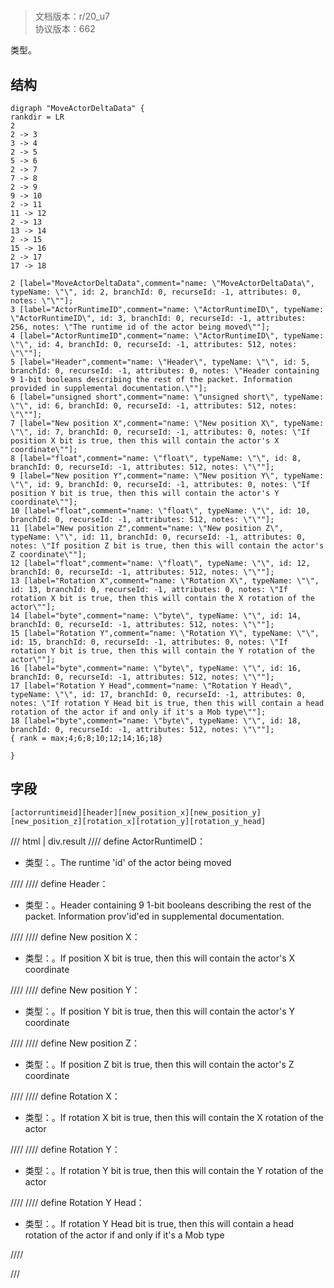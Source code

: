 # <!-- md:samp MoveActorDeltaData -->

> 文档版本：r/20_u7<br/>协议版本：662

<!-- md:samp MoveActorDeltaData -->类型。

## 结构

```viz
digraph "MoveActorDeltaData" {
rankdir = LR
2
2 -> 3
3 -> 4
2 -> 5
5 -> 6
2 -> 7
7 -> 8
2 -> 9
9 -> 10
2 -> 11
11 -> 12
2 -> 13
13 -> 14
2 -> 15
15 -> 16
2 -> 17
17 -> 18

2 [label="MoveActorDeltaData",comment="name: \"MoveActorDeltaData\", typeName: \"\", id: 2, branchId: 0, recurseId: -1, attributes: 0, notes: \"\""];
3 [label="ActorRuntimeID",comment="name: \"ActorRuntimeID\", typeName: \"ActorRuntimeID\", id: 3, branchId: 0, recurseId: -1, attributes: 256, notes: \"The runtime id of the actor being moved\""];
4 [label="ActorRuntimeID",comment="name: \"ActorRuntimeID\", typeName: \"\", id: 4, branchId: 0, recurseId: -1, attributes: 512, notes: \"\""];
5 [label="Header",comment="name: \"Header\", typeName: \"\", id: 5, branchId: 0, recurseId: -1, attributes: 0, notes: \"Header containing 9 1-bit booleans describing the rest of the packet. Information provided in supplemental documentation.\""];
6 [label="unsigned short",comment="name: \"unsigned short\", typeName: \"\", id: 6, branchId: 0, recurseId: -1, attributes: 512, notes: \"\""];
7 [label="New position X",comment="name: \"New position X\", typeName: \"\", id: 7, branchId: 0, recurseId: -1, attributes: 0, notes: \"If position X bit is true, then this will contain the actor's X coordinate\""];
8 [label="float",comment="name: \"float\", typeName: \"\", id: 8, branchId: 0, recurseId: -1, attributes: 512, notes: \"\""];
9 [label="New position Y",comment="name: \"New position Y\", typeName: \"\", id: 9, branchId: 0, recurseId: -1, attributes: 0, notes: \"If position Y bit is true, then this will contain the actor's Y coordinate\""];
10 [label="float",comment="name: \"float\", typeName: \"\", id: 10, branchId: 0, recurseId: -1, attributes: 512, notes: \"\""];
11 [label="New position Z",comment="name: \"New position Z\", typeName: \"\", id: 11, branchId: 0, recurseId: -1, attributes: 0, notes: \"If position Z bit is true, then this will contain the actor's Z coordinate\""];
12 [label="float",comment="name: \"float\", typeName: \"\", id: 12, branchId: 0, recurseId: -1, attributes: 512, notes: \"\""];
13 [label="Rotation X",comment="name: \"Rotation X\", typeName: \"\", id: 13, branchId: 0, recurseId: -1, attributes: 0, notes: \"If rotation X bit is true, then this will contain the X rotation of the actor\""];
14 [label="byte",comment="name: \"byte\", typeName: \"\", id: 14, branchId: 0, recurseId: -1, attributes: 512, notes: \"\""];
15 [label="Rotation Y",comment="name: \"Rotation Y\", typeName: \"\", id: 15, branchId: 0, recurseId: -1, attributes: 0, notes: \"If rotation Y bit is true, then this will contain the Y rotation of the actor\""];
16 [label="byte",comment="name: \"byte\", typeName: \"\", id: 16, branchId: 0, recurseId: -1, attributes: 512, notes: \"\""];
17 [label="Rotation Y Head",comment="name: \"Rotation Y Head\", typeName: \"\", id: 17, branchId: 0, recurseId: -1, attributes: 0, notes: \"If rotation Y Head bit is true, then this will contain a head rotation of the actor if and only if it's a Mob type\""];
18 [label="byte",comment="name: \"byte\", typeName: \"\", id: 18, branchId: 0, recurseId: -1, attributes: 512, notes: \"\""];
{ rank = max;4;6;8;10;12;14;16;18}

}

```

## 字段

```title='MoveActorDeltaData'
[actorruntimeid][header][new_position_x][new_position_y][new_position_z][rotation_x][rotation_y][rotation_y_head]
```

/// html | div.result
//// define
ActorRuntimeID：[<!-- md:samp ActorRuntimeID -->](../types/actorruntimeid.md)

- 类型：<!-- md:samp ActorRuntimeID -->。The runtime 'id' of the actor being moved


////
//// define
Header：<!-- md:samp unsigned short -->

- 类型：<!-- md:samp unsigned short -->。Header containing 9 1-bit booleans describing the rest of the packet. Information prov'id'ed in supplemental documentation.


////
//// define
New position X：<!-- md:samp float -->

- 类型：<!-- md:samp float -->。If position X bit is true, then this will contain the actor's X coordinate


////
//// define
New position Y：<!-- md:samp float -->

- 类型：<!-- md:samp float -->。If position Y bit is true, then this will contain the actor's Y coordinate


////
//// define
New position Z：<!-- md:samp float -->

- 类型：<!-- md:samp float -->。If position Z bit is true, then this will contain the actor's Z coordinate


////
//// define
Rotation X：<!-- md:samp byte -->

- 类型：<!-- md:samp byte -->。If rotation X bit is true, then this will contain the X rotation of the actor


////
//// define
Rotation Y：<!-- md:samp byte -->

- 类型：<!-- md:samp byte -->。If rotation Y bit is true, then this will contain the Y rotation of the actor


////
//// define
Rotation Y Head：<!-- md:samp byte -->

- 类型：<!-- md:samp byte -->。If rotation Y Head bit is true, then this will contain a head rotation of the actor if and only if it's a Mob type


////

///

